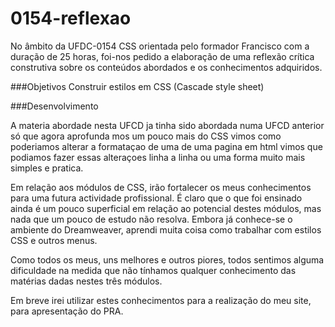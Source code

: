 0154-reflexao
=============

No âmbito da UFDC-0154 CSS orientada pelo formador Francisco com a duração de 25 horas, foi-nos pedido a elaboração de uma reflexão crítica construtiva sobre os conteúdos abordados e os conhecimentos adquiridos.

###Objetivos
Construir estilos em CSS (Cascade style sheet)

###Desenvolvimento

 A materia abordade nesta UFCD ja tinha sido abordada numa UFCD anterior só que agora aprofunda mos um pouco mais do CSS vimos como poderiamos alterar a formataçao de uma de uma pagina em html vimos que podiamos fazer essas alteraçoes linha a linha ou uma forma muito mais simples e pratica.
 
  Em relação aos módulos de CSS, irão fortalecer os meus conhecimentos para uma futura actividade profissional. É claro que o que foi ensinado ainda é um pouco superficial em relação ao potencial destes módulos, mas nada que um pouco de estudo não resolva. Embora já conhece-se o ambiente do Dreamweaver, aprendi muita coisa como trabalhar com estilos CSS e outros menus.
  
   Como todos os meus, uns melhores e outros piores, todos sentimos alguma dificuldade na medida que não tínhamos qualquer conhecimento das matérias dadas nestes três módulos.
   
   Em breve irei utilizar estes conhecimentos para a realização do meu site, para apresentação do PRA.


